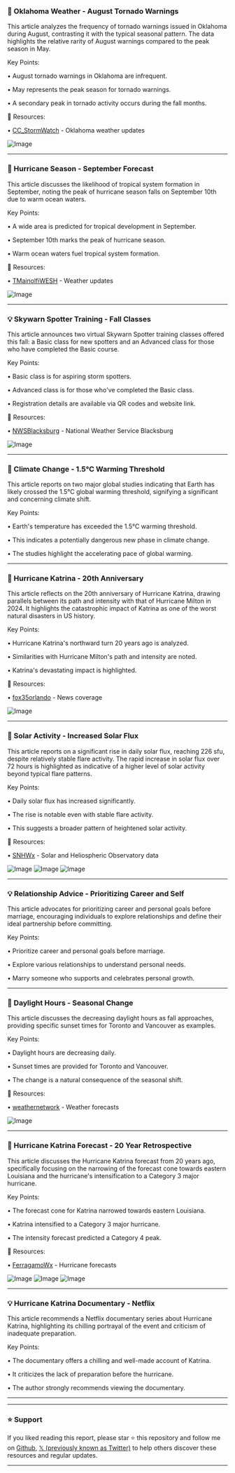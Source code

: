 ### 🤖 Oklahoma Weather - August Tornado Warnings

This article analyzes the frequency of tornado warnings issued in Oklahoma during August, contrasting it with the typical seasonal pattern.  The data highlights the relative rarity of August warnings compared to the peak season in May.

Key Points:

• August tornado warnings in Oklahoma are infrequent.


• May represents the peak season for tornado warnings.


•  A secondary peak in tornado activity occurs during the fall months.


🔗 Resources:

• [CC_StormWatch](https://x.com/CC_StormWatch) - Oklahoma weather updates


![Image](https://pbs.twimg.com/media/GzaG9CXXAAA9DAK?format=png&name=small)


---

### 🤖 Hurricane Season - September Forecast

This article discusses the likelihood of tropical system formation in September, noting the peak of hurricane season falls on September 10th due to warm ocean waters.

Key Points:

• A wide area is predicted for tropical development in September.


• September 10th marks the peak of hurricane season.


•  Warm ocean waters fuel tropical system formation.


🔗 Resources:

• [TMainolfiWESH](https://x.com/TMainolfiWESH) - Weather updates


![Image](https://pbs.twimg.com/media/GzZydMxWsAAqLEu?format=jpg&name=small)


---

### 💡 Skywarn Spotter Training - Fall Classes

This article announces two virtual Skywarn Spotter training classes offered this fall: a Basic class for new spotters and an Advanced class for those who have completed the Basic course.

Key Points:

• Basic class is for aspiring storm spotters.


• Advanced class is for those who've completed the Basic class.


• Registration details are available via QR codes and website link.


🔗 Resources:

• [NWSBlacksburg](https://x.com/NWSBlacksburg) - National Weather Service Blacksburg


![Image](https://pbs.twimg.com/media/GzZdpTKXkAABD4q?format=jpg&name=small)


---

### 🤖 Climate Change - 1.5°C Warming Threshold

This article reports on two major global studies indicating that Earth has likely crossed the 1.5°C global warming threshold, signifying a significant and concerning climate shift.


Key Points:

• Earth's temperature has exceeded the 1.5°C warming threshold.


• This indicates a potentially dangerous new phase in climate change.


•  The studies highlight the accelerating pace of global warming.


---

### 🤖 Hurricane Katrina - 20th Anniversary

This article reflects on the 20th anniversary of Hurricane Katrina, drawing parallels between its path and intensity with that of Hurricane Milton in 2024.  It highlights the catastrophic impact of Katrina as one of the worst natural disasters in US history.

Key Points:

• Hurricane Katrina's northward turn 20 years ago is analyzed.


• Similarities with Hurricane Milton's path and intensity are noted.


• Katrina's devastating impact is highlighted.


🔗 Resources:

• [fox35orlando](https://x.com/fox35orlando) - News coverage


![Image](https://pbs.twimg.com/media/GzZJGEQWgAEHFg0?format=jpg&name=small)


---

### 🤖 Solar Activity - Increased Solar Flux

This article reports on a significant rise in daily solar flux, reaching 226 sfu, despite relatively stable flare activity.  The rapid increase in solar flux over 72 hours is highlighted as indicative of a higher level of solar activity beyond typical flare patterns.

Key Points:

• Daily solar flux has increased significantly.


•  The rise is notable even with stable flare activity.


• This suggests a broader pattern of heightened solar activity.


🔗 Resources:

• [SNHWx](https://x.com/SNHWx) - Solar and Heliospheric Observatory data


![Image](https://pbs.twimg.com/media/GzY2g7_XQAEOtiw?format=jpg&name=small)
![Image](https://pbs.twimg.com/media/GzY2g78XoAA1scq?format=jpg&name=360x360)
![Image](https://pbs.twimg.com/media/GzY2g7-XwAA9a9P?format=jpg&name=360x360)


---

### 💡 Relationship Advice - Prioritizing Career and Self

This article advocates for prioritizing career and personal goals before marriage, encouraging individuals to explore relationships and define their ideal partnership before committing.

Key Points:

• Prioritize career and personal goals before marriage.


• Explore various relationships to understand personal needs.


• Marry someone who supports and celebrates personal growth.



---

### 🤖 Daylight Hours - Seasonal Change

This article discusses the decreasing daylight hours as fall approaches, providing specific sunset times for Toronto and Vancouver as examples.

Key Points:

• Daylight hours are decreasing daily.


• Sunset times are provided for Toronto and Vancouver.


• The change is a natural consequence of the seasonal shift.


🔗 Resources:

• [weathernetwork](https://x.com/weathernetwork) - Weather forecasts


![Image](https://pbs.twimg.com/ext_tw_video_thumb/1960793380503339009/pu/img/KVZpWoGxElKFfuGG.jpg)


---

### 🤖 Hurricane Katrina Forecast - 20 Year Retrospective

This article discusses the Hurricane Katrina forecast from 20 years ago, specifically focusing on the narrowing of the forecast cone towards eastern Louisiana and the hurricane's intensification to a Category 3 major hurricane.

Key Points:

• The forecast cone for Katrina narrowed towards eastern Louisiana.


• Katrina intensified to a Category 3 major hurricane.


• The intensity forecast predicted a Category 4 peak.


🔗 Resources:

• [FerragamoWx](https://x.com/FerragamoWx) - Hurricane forecasts


![Image](https://pbs.twimg.com/media/GzXa8XBWEAACp7a?format=jpg&name=small)
![Image](https://pbs.twimg.com/media/GzXa8XFXMAACqcL?format=jpg&name=small)
![Image](https://pbs.twimg.com/media/GzXa8W_XoAAM-66?format=jpg&name=360x360)


---

### 💡 Hurricane Katrina Documentary - Netflix

This article recommends a Netflix documentary series about Hurricane Katrina, highlighting its chilling portrayal of the event and criticism of inadequate preparation.

Key Points:

• The documentary offers a chilling and well-made account of Katrina.


• It criticizes the lack of preparation before the hurricane.


•  The author strongly recommends viewing the documentary.


---


---

### ⭐️ Support

If you liked reading this report, please star ⭐️ this repository and follow me on [Github](https://github.com/Drix10), [𝕏 (previously known as Twitter)](https://x.com/DRIX_10_) to help others discover these resources and regular updates.

---